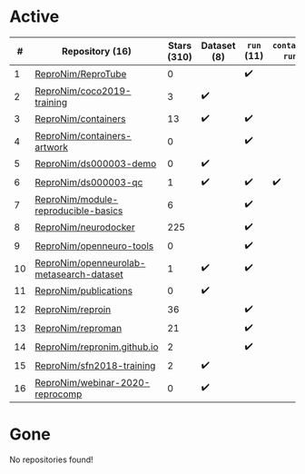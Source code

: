 # Active
| # | Repository (16) | Stars (310) | Dataset (8) | `run` (11) | `containers-run` (1) |
| --- | --- | --- | --- | --- | --- |
| 1 | [ReproNim/ReproTube](https://github.com/ReproNim/ReproTube) | 0 |  | :heavy_check_mark: |  |
| 2 | [ReproNim/coco2019-training](https://github.com/ReproNim/coco2019-training) | 3 | :heavy_check_mark: |  |  |
| 3 | [ReproNim/containers](https://github.com/ReproNim/containers) | 13 | :heavy_check_mark: | :heavy_check_mark: |  |
| 4 | [ReproNim/containers-artwork](https://github.com/ReproNim/containers-artwork) | 0 |  | :heavy_check_mark: |  |
| 5 | [ReproNim/ds000003-demo](https://github.com/ReproNim/ds000003-demo) | 0 | :heavy_check_mark: |  |  |
| 6 | [ReproNim/ds000003-qc](https://github.com/ReproNim/ds000003-qc) | 1 | :heavy_check_mark: | :heavy_check_mark: | :heavy_check_mark: |
| 7 | [ReproNim/module-reproducible-basics](https://github.com/ReproNim/module-reproducible-basics) | 6 |  | :heavy_check_mark: |  |
| 8 | [ReproNim/neurodocker](https://github.com/ReproNim/neurodocker) | 225 |  | :heavy_check_mark: |  |
| 9 | [ReproNim/openneuro-tools](https://github.com/ReproNim/openneuro-tools) | 0 |  | :heavy_check_mark: |  |
| 10 | [ReproNim/openneurolab-metasearch-dataset](https://github.com/ReproNim/openneurolab-metasearch-dataset) | 1 | :heavy_check_mark: | :heavy_check_mark: |  |
| 11 | [ReproNim/publications](https://github.com/ReproNim/publications) | 0 | :heavy_check_mark: |  |  |
| 12 | [ReproNim/reproin](https://github.com/ReproNim/reproin) | 36 |  | :heavy_check_mark: |  |
| 13 | [ReproNim/reproman](https://github.com/ReproNim/reproman) | 21 |  | :heavy_check_mark: |  |
| 14 | [ReproNim/repronim.github.io](https://github.com/ReproNim/repronim.github.io) | 2 |  | :heavy_check_mark: |  |
| 15 | [ReproNim/sfn2018-training](https://github.com/ReproNim/sfn2018-training) | 2 | :heavy_check_mark: |  |  |
| 16 | [ReproNim/webinar-2020-reprocomp](https://github.com/ReproNim/webinar-2020-reprocomp) | 0 | :heavy_check_mark: |  |  |

# Gone
No repositories found!
